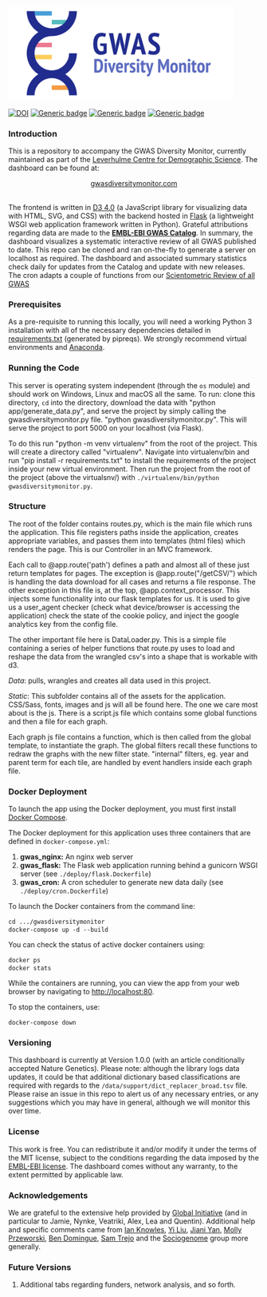 <p align="left">
  <img src="https://github.com/OxfordDemSci/gwasdiversitymonitor/blob/master/app/static/images/logo_white_rect.png" width="450"/>
</p>

[![DOI](https://zenodo.org/badge/220447592.svg)](https://zenodo.org/badge/latestdoi/220447592) [![Generic badge](https://img.shields.io/badge/Python-3.6-<red>.svg)](https://shields.io/)  [![Generic badge](https://img.shields.io/badge/License-MIT-green.svg)](https://shields.io/)  [![Generic badge](https://img.shields.io/badge/Maintained-Yes-red.svg)](https://shields.io/)

### Introduction

This is a repository to accompany the GWAS Diversity Monitor, currently maintained as part of the [Leverhulme Centre for Demographic Science](http://www.demographicscience.ox.ac.uk/). The dashboard can be found at:

<div align="center"> <a href="http://www.gwasdiversitymonitor.com">gwasdiversitymonitor.com</a></div>
<br/>

The frontend is written in [D3 4.0](https://devdocs.io/d3~4/) (a JavaScript library for visualizing data with HTML, SVG, and CSS) with the backend hosted in [Flask](https://github.com/pallets/flask) (a lightweight WSGI web application framework written in Python). Grateful attributions regarding data are made to the [**EMBL-EBI GWAS Catalog**](https://www.ebi.ac.uk/gwas/). In summary, the dashboard visualizes a systematic interactive review of all GWAS published to date. This repo can be cloned and ran on-the-fly to generate a server on localhost as required. The dashboard and associated summary statistics check daily for updates from the Catalog and update with new releases. The cron adapts a couple of functions from our [Scientometric Review of all GWAS](https://www.nature.com/articles/s42003-018-0261-x)

### Prerequisites

As a pre-requisite to running this locally, you will need a working Python 3 installation with all of the necessary dependencies detailed in [requirements.txt](https://github.com/crahal/GWASDiversityMonitor/blob/master/requirements.txt) (generated by pipreqs). We strongly recommend virtual environments and [Anaconda](https://www.anaconda.com/distribution/).  

### Running the Code

This server is operating system independent (through the ``os`` module) and should work on Windows, Linux and macOS all the same. To run: clone this directory, ``cd`` into the directory, download the data with "python app/generate_data.py", and serve the project by simply calling the gwasdiversitymonitor.py file. "python gwasdiversitymonitor.py". This will serve the project to port 5000 on your localhost (via Flask).

To do this run "python -m venv virtualenv" from the root of the project. This will create a directory called "virtualenv". Navigate into virtualenv/bin and run "pip install -r requirements.txt" to install the requirements of the project inside your new virtual environment. Then run the project from the root of the project (above the virtualsnv/) with `./virtualenv/bin/python gwasdiversitymonitor.py`.

### Structure

The root of the folder contains routes.py, which is the main file which runs the application. This file registers paths inside the application, creates appropriate variables, and passes them into templates (html files) which renders the page. This is our Controller in an MVC framework.

Each call to @app.route('path') defines a path and almost all of these just return templates for pages. The exception is @app.route("/getCSV/<filename>") which is handling the data download for all cases and returns a file response.
The other exception in this file is, at the top, @app.context_processor. This injects some functionality into our flask templates for us. It is used to give us a user_agent checker (check what device/browser is accessing the application) check the state of the cookie policy, and inject the google analytics key from the config file.

The other important file here is DataLoader.py. This is a simple file containing a series of helper functions that route.py uses to load and reshape the data from the wrangled csv's into a shape that is workable with d3.

_Data_: pulls, wrangles and creates all data used in this project.

_Static_: This subfolder contains all of the assets for the application. CSS/Sass, fonts, images and js will all be found here. The one we care most about is the js. There is a script.js file which contains some global functions and then a file for each graph.

Each graph js file contains a function, which is then called from the global template, to instantiate the graph. The global filters recall these functions to redraw the graphs with the new filter state. "internal" filters, eg. year and parent term for each tile, are handled by event handlers inside each graph file.

### Docker Deployment

To launch the app using the Docker deployment, you must first install [Docker Compose](https://docs.docker.com/compose/install/).

The Docker deployment for this application uses three containers that are defined in `docker-compose.yml`:  
1. **gwas_nginx:** An nginx web server
2. **gwas_flask:** The Flask web application running behind a gunicorn WSGI server (see `./deploy/flask.Dockerfile`)
3. **gwas_cron:** A cron scheduler to generate new data daily (see `./deploy/cron.Dockerfile`)

To launch the Docker containers from the command line: 
```angular2html
cd .../gwasdiversitymonitor
docker-compose up -d --build
```

You can check the status of active docker containers using:
```angular2html
docker ps
docker stats
```

While the containers are running, you can view the app from your web browser by navigating to [http://localhost:80](http://localhost:80).

To stop the containers, use:
```angular2html
docker-compose down
```

### Versioning

This dashboard is currently at Version 1.0.0 (with an article conditionally accepted Nature Genetics). Please note: although the library logs data updates, it could be that additional dictionary based classifications are required with regards to the ```/data/support/dict_replacer_broad.tsv``` file. Please raise an issue in this repo to alert us of any necessary entries, or any suggestions which you may have in general, although we will monitor this over time.

### License

This work is free. You can redistribute it and/or modify it under the terms of the MIT license, subject to the conditions regarding the data imposed by the [EMBL-EBI license](https://www.ebi.ac.uk/about/terms-of-use). The dashboard comes without any warranty, to the extent permitted by applicable law.

### Acknowledgements

We are grateful to the extensive help provided by [Global Initiative](https://www.global-initiative.com/) (and in particular to Jamie, Nynke, Veatriki, Alex, Lea and Quentin). Additional help and specific comments came from [Ian Knowles](https://github.com/ianknowles), [Yi Liu](https://github.com/YiLiu6240), [Jiani Yan](https://github.com/vallerrr), [Molly Przeworski](https://przeworskilab.com/), [Ben Domingue](https://github.com/ben-domingue), [Sam Trejo](https://cepa.stanford.edu/people/sam-trejo) and the [Sociogenome](http://www.sociogenome.org) group more generally.

### Future Versions

1. Additional tabs regarding funders, network analysis, and so forth.
